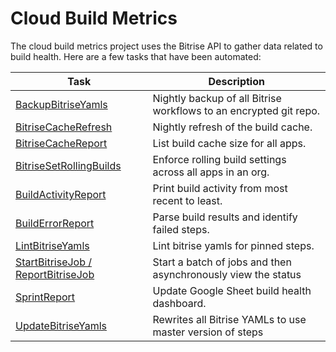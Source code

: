 # Cloud Build Metrics

The cloud build metrics project uses the Bitrise API to gather data related to build health. Here are a few tasks that have been automated:

Task | Description
---  | ---
[BackupBitriseYamls](./BackupBitriseYamls.md) | Nightly backup of all Bitrise workflows to an encrypted git repo.
[BitriseCacheRefresh](./BitriseCacheRefresh.md)| Nightly refresh of the build cache.
[BitriseCacheReport](./BitriseCacheReport.md)| List build cache size for all apps.
[BitriseSetRollingBuilds](./BitriseSetRollingBuilds.md)| Enforce rolling build settings across all apps in an org.
[BuildActivityReport](./BuildActivityReport.md)| Print build activity from most recent to least.
[BuildErrorReport](./BuildErrorReport.md)| Parse build results and identify failed steps.
[LintBitriseYamls](./LintBitriseYamls.md)| Lint bitrise yamls for pinned steps.
[StartBitriseJob / ReportBitriseJob](./StartBitriseJob_ReportBitriseJobs.md)| Start a batch of jobs and then asynchronously view the status
[SprintReport](./SprintReport.md) | Update Google Sheet build health dashboard.
[UpdateBitriseYamls](./UpdateBitriseYamls.md) | Rewrites all Bitrise YAMLs to use master version of steps
